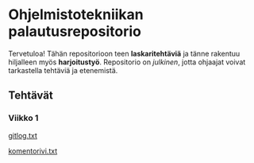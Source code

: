# Ohjelmistotekniikan palautusrepositorio
Tervetuloa! Tähän repositorioon teen **laskaritehtäviä** ja tänne rakentuu hiljalleen myös **harjoitustyö**. Repositorio on *julkinen*, jotta ohjaajat voivat tarkastella tehtäviä ja etenemistä.
## Tehtävät
### Viikko 1
[gitlog.txt](https://github.com/maariaw/ot-harjoitustyo/blob/main/laskarit/viikko1/gitlog.txt)

[komentorivi.txt](https://github.com/maariaw/ot-harjoitustyo/blob/main/laskarit/viikko1/komentorivi.txt)

